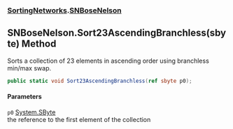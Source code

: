 ### [SortingNetworks](SortingNetworks.md 'SortingNetworks').[SNBoseNelson](SortingNetworks_SNBoseNelson.md 'SortingNetworks.SNBoseNelson')
## SNBoseNelson.Sort23AscendingBranchless(sbyte) Method
Sorts a collection of 23 elements in ascending order using branchless min/max swap.  
```csharp
public static void Sort23AscendingBranchless(ref sbyte p0);
```
#### Parameters
<a name='SortingNetworks_SNBoseNelson_Sort23AscendingBranchless(sbyte)_p0'></a>
`p0` [System.SByte](https://docs.microsoft.com/en-us/dotnet/api/System.SByte 'System.SByte')  
the reference to the first element of the collection
  
